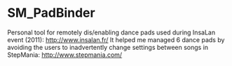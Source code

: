 SM_PadBinder
============

Personal tool for remotely dis/enabling dance pads used during InsaLan event (2011): http://www.insalan.fr/
It helped me managed 6 dance pads by avoiding the users to inadvertently change settings between songs in StepMania: http://www.stepmania.com/
